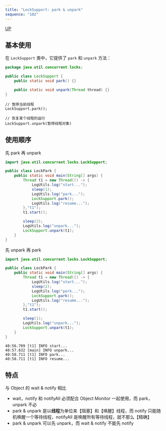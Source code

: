 ```yaml
---
title: "LockSupport: park & unpark"
sequence: "102"
---
```


[UP](/java-concurrency.html)


## 基本使用

在 `LockSupport` 类中，它提供了 `park` 和 `unpark` 方法：

```java
package java.util.concurrent.locks;

public class LockSupport {
    public static void park() {}

    public static void unpark(Thread thread) {}
}
```

```text
// 暂停当前线程
LockSupport.park();

// 恢复某个线程的运行
LockSupport.unpark(暂停线程对象)
```

## 使用顺序

先 park 再 unpark

```java
import java.util.concurrent.locks.LockSupport;

public class LockPark {
    public static void main(String[] args) {
        Thread t1 = new Thread(() -> {
            LogUtils.log("start...");
            sleep(1);
            LogUtils.log("park...");
            LockSupport.park();
            LogUtils.log("resume...");
        },"t1");
        t1.start();

        sleep(2);
        LogUtils.log("unpark...");
        LockSupport.unpark(t1);
    }
}
```

先 unpark 再 park

```java
import java.util.concurrent.locks.LockSupport;

public class LockPark {
    public static void main(String[] args) {
        Thread t1 = new Thread(() -> {
            LogUtils.log("start...");
            sleep(2);
            LogUtils.log("park...");
            LockSupport.park();
            LogUtils.log("resume...");
        },"t1");
        t1.start();

        sleep(1);
        LogUtils.log("unpark...");
        LockSupport.unpark(t1);
    }
}
```

```text
40:56.709 [t1] INFO start...
40:57.632 [main] INFO unpark...
40:58.711 [t1] INFO park...
40:58.711 [t1] INFO resume...
```

## 特点

与 Object 的 wait & notify 相比

- wait，notify 和 notifyAll 必须配合 Object Monitor 一起使用，而 park，unpark 不必
- park & unpark 是以**线程**为单位来【阻塞】和【唤醒】线程，而 notify 只能随机唤醒一个等待线程，notifyAll 是唤醒所有等待线程，就不那么【精确】
- park & unpark 可以先 unpark，而 wait & notify 不能先 notify
